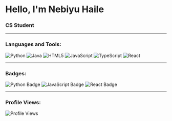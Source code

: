 # Hello, I'm Nebiyu Haile



### CS Student

---

### Languages and Tools:
<p align="left">
  <img src="https://img.shields.io/badge/-Python-3776AB?logo=python&logoColor=white" alt="Python" />
  <img src="https://img.shields.io/badge/-Java-007396?logo=java&logoColor=white" alt="Java" />
  <img src="https://img.shields.io/badge/-HTML5-E34F26?logo=html5&logoColor=white" alt="HTML5" />
  <img src="https://img.shields.io/badge/-JavaScript-F7DF1E?logo=javascript&logoColor=black" alt="JavaScript" />
  <img src="https://img.shields.io/badge/-TypeScript-3178C6?logo=typescript&logoColor=white" alt="TypeScript" />
  <img src="https://img.shields.io/badge/-React-61DAFB?logo=react&logoColor=black" alt="React" />
</p>

---

### Badges:
<img src="https://img.shields.io/badge/-Python-3776AB?logo=python&logoColor=white" alt="Python Badge" />
<img src="https://img.shields.io/badge/-JavaScript-F7DF1E?logo=javascript&logoColor=black" alt="JavaScript Badge" />
<img src="https://img.shields.io/badge/-React-61DAFB?logo=react&logoColor=black" alt="React Badge" />

---

### Profile Views:

![Profile Views](https://komarev.com/ghpvc/?username=NebiyuHaile&color=blue)
